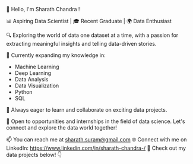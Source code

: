👋 Hello, I'm Sharath Chandra !

📊 Aspiring Data Scientist | 🎓 Recent Graduate | 🌍 Data Enthusiast

🔍 Exploring the world of data one dataset at a time, with a passion for extracting meaningful insights and telling data-driven stories.

🧠 Currently expanding my knowledge in:
- Machine Learning
- Deep Learning
- Data Analysis
- Data Visualization
- Python
- SQL

🌱 Always eager to learn and collaborate on exciting data projects. 

💼 Open to opportunities and internships in the field of data science. Let's connect and explore the data world together!

📫 You can reach me at sharath.suram@gmail.com
🌐 Connect with me on LinkedIn: https://www.linkedin.com/in/sharath-chandra-/
📝 Check out my data projects below! 👇
